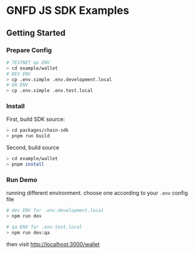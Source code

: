 # GNFD JS SDK Examples

## Getting Started

### Prepare Config 

```bash
# TESTNET qa ENV 
> cd example/wallet
# DEV ENV
> cp .env.simple .env.development.local
# QA ENV
> cp .env.simple .env.test.local
```

### Install
First, build SDK source:
```bash
> cd packages/chain-sdk
> pnpm run build
```

Second, build source
```bash
> cd example/wallet
> pnpm install
```

### Run Demo 
running different environment. choose one according to your `.env` config file

```bash
# dev ENV for .env.development.local
> npm run dev
```

```bash
# qa ENV for .env.test.local
> npm run dev:qa
```

then visit [http://localhost:3000/wallet](http://localhost:3000/wallet)

